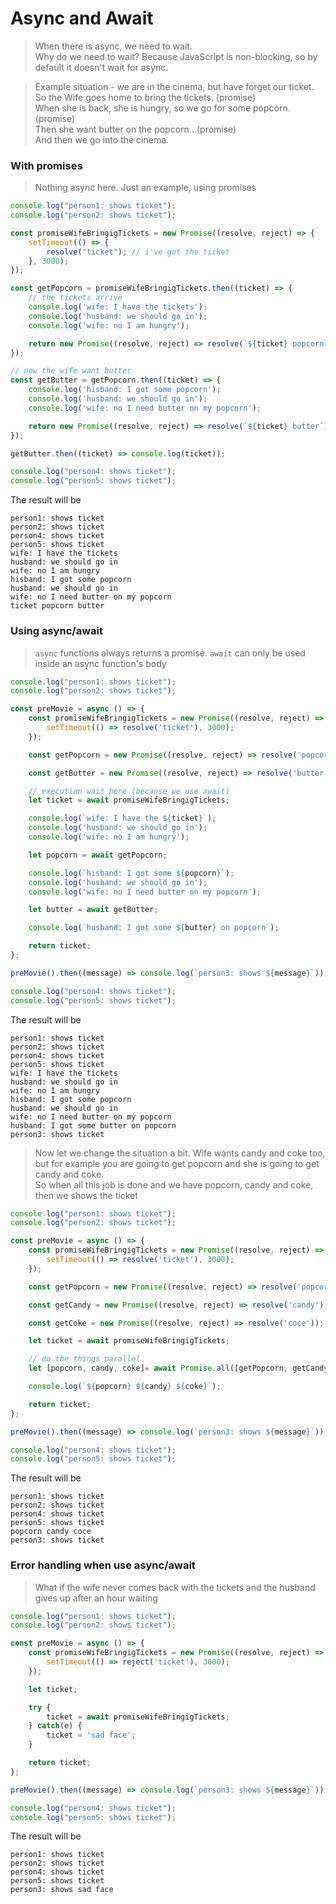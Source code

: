 # Async and Await

> When there is async, we need to wait.  
> Why do we need to wait? Because JavaScript is non-blocking, so by default it doesn't wait for async.

> Example situation - we are in the cinema, but have forget our ticket.
> So the Wife goes home to bring the tickets. (promise)  
> When she is back, she is hungry, so we go for some popcorn. (promise)  
> Then she want butter on the popcorn...(promise)  
> And then we go into the cinema.


### With promises

> Nothing async here. Just an example, using promises

```javascript
console.log("person1: shows ticket");
console.log("person2: shows ticket");

const promiseWifeBringigTickets = new Promise((resolve, reject) => {
    setTimeout(() => {
        resolve("ticket"); // i've got the ticket
    }, 3000);
});

const getPopcorn = promiseWifeBringigTickets.then((ticket) => {
    // the tickets arrive
    console.log('wife: I have the tickets');
    console.log('husband: we should go in');
    console.log('wife: no I am hungry');

    return new Promise((resolve, reject) => resolve(`${ticket} popcorn`));
});

// now the wife want butter
const getButter = getPopcorn.then((ticket) => {
    console.log('hisband: I got some popcorn');
    console.log('husband: we should go in');
    console.log('wife: no I need butter on my popcorn');

    return new Promise((resolve, reject) => resolve(`${ticket} butter`));
});

getButter.then((ticket) => console.log(ticket));

console.log("person4: shows ticket");
console.log("person5: shows ticket");
```

The result will be
```
person1: shows ticket
person2: shows ticket
person4: shows ticket
person5: shows ticket
wife: I have the tickets
husband: we should go in
wife: no I am hungry
hisband: I got some popcorn
husband: we should go in
wife: no I need butter on my popcorn
ticket popcorn butter
```


### Using async/await

> `async` functions always returns a promise. `await` can only be used inside an async function's body

```javascript
console.log("person1: shows ticket");
console.log("person2: shows ticket");

const preMovie = async () => {
    const promiseWifeBringigTickets = new Promise((resolve, reject) => {
        setTimeout(() => resolve('ticket'), 3000);
    });

    const getPopcorn = new Promise((resolve, reject) => resolve('popcorn'));

    const getButter = new Promise((resolve, reject) => resolve('butter'));

    // execution wait here (because we use await)
    let ticket = await promiseWifeBringigTickets;

    console.log(`wife: I have the ${ticket}`);
    console.log('husband: we should go in');
    console.log('wife: no I am hungry');

    let popcorn = await getPopcorn;

    console.log(`hisband: I got some ${popcorn}`);
    console.log('husband: we should go in');
    console.log('wife: no I need butter on my popcorn');

    let butter = await getButter;

    console.log(`husband: I got some ${butter} on popcorn`);

    return ticket;
};

preMovie().then((message) => console.log(`person3: shows ${message}`)); // person3: shows ticket

console.log("person4: shows ticket");
console.log("person5: shows ticket");
```

The result will be
```
person1: shows ticket
person2: shows ticket
person4: shows ticket
person5: shows ticket
wife: I have the tickets
husband: we should go in
wife: no I am hungry
hisband: I got some popcorn
husband: we should go in
wife: no I need butter on my popcorn
husband: I got some butter on popcorn
person3: shows ticket
```


> Now let we change the situation a bit.
> Wife wants candy and coke too, but for example you are going to get popcorn and she 
> is going to get candy and coke.  
> So when all this job is done and we have popcorn, candy and coke, then we shows the ticket

```javascript
console.log("person1: shows ticket");
console.log("person2: shows ticket");

const preMovie = async () => {
    const promiseWifeBringigTickets = new Promise((resolve, reject) => {
        setTimeout(() => resolve('ticket'), 3000);
    });

    const getPopcorn = new Promise((resolve, reject) => resolve('popcorn'));

    const getCandy = new Promise((resolve, reject) => resolve('candy'));

    const getCoke = new Promise((resolve, reject) => resolve('coce'));

    let ticket = await promiseWifeBringigTickets;

    // do the things parallel
    let [popcorn, candy, coke]= await Promise.all([getPopcorn, getCandy, getCoke]);

    console.log(`${popcorn} ${candy} ${coke}`);

    return ticket;
};

preMovie().then((message) => console.log(`person3: shows ${message}`)); // person3: shows ticket

console.log("person4: shows ticket");
console.log("person5: shows ticket");
```

The result will be
```
person1: shows ticket
person2: shows ticket
person4: shows ticket
person5: shows ticket
popcorn candy coce
person3: shows ticket
```


### Error handling when use async/await

> What if the wife never comes back with the tickets and the husband gives up after an hour waiting

```javascript
console.log("person1: shows ticket");
console.log("person2: shows ticket");

const preMovie = async () => {
    const promiseWifeBringigTickets = new Promise((resolve, reject) => {
        setTimeout(() => reject('ticket'), 3000);
    });

    let ticket;

    try {
        ticket = await promiseWifeBringigTickets;
    } catch(e) {
        ticket = 'sad face';
    }

    return ticket;
};

preMovie().then((message) => console.log(`person3: shows ${message}`)); // person3: shows ticket

console.log("person4: shows ticket");
console.log("person5: shows ticket");
```

The result will be
```
person1: shows ticket
person2: shows ticket
person4: shows ticket
person5: shows ticket
person3: shows sad face
```